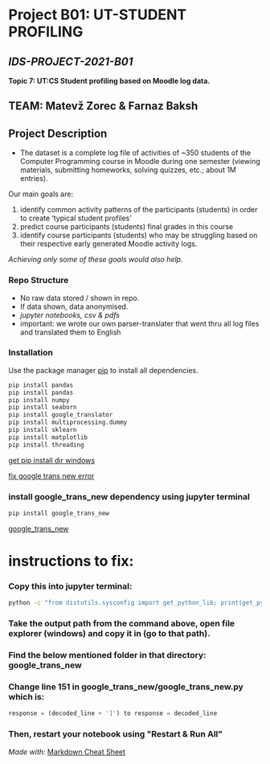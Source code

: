 # Project B01: UT-STUDENT PROFILING

## *IDS-PROJECT-2021-B01*

**Topic 7: UT:CS Student profiling based on Moodle log data.**


## **TEAM: Matevž Zorec & Farnaz Baksh**


## Project Description

* The dataset is a complete log file of activities of ~350 students of the Computer Programming course in Moodle during one semester (viewing materials, submitting homeworks, solving quizzes, etc.; about 1M entries). 

Our main goals are:
1. identify common activity patterns of the participants (students) in order to create ‘typical student profiles’
2. predict course participants (students) final grades in this course
3. identify course participants (students) who may be struggling based on their respective early generated Moodle activity logs.

*Achieving only some of these goals would also help.*

### Repo Structure

* No raw data stored / shown in repo.
* If data shown, data anonymised.
* *jupyter notebooks, csv & pdfs*
* important: we wrote our own parser-translater that went thru all log files and translated them to English
### Installation

Use the package manager [pip](https://pip.pypa.io/en/stable/) to install all dependencies.

```python
pip install pandas
pip install pandas
pip install numpy
pip install seaborn
pip install google_translator 
pip install multiprocessing.dummy
pip install sklearn
pip install matplotlib
pip install threading
```

[get pip install dir windows](https://stackoverflow.com/questions/49028533/pip-packages-path-windows/49028561)

[fix google trans new error](https://stackoverflow.com/questions/68214591/python-google-trans-new-translate-raises-error-jsondecodeerror-extra-data)
### install google_trans_new dependency using jupyter terminal
```bash
pip install google_trans_new
```
[google_trans_new](https://pypi.org/project/google-trans-new/)

# **instructions to fix:**

### Copy this into jupyter terminal:
```bash
python -c "from distutils.sysconfig import get_python_lib; print(get_python_lib())"
```
### Take the output path from the command above, open file explorer (windows) and copy it in (go to that path).

### Find the below mentioned folder in that directory: **google_trans_new**

### Change line 151 in google_trans_new/google_trans_new.py which is:

```python
response = (decoded_line + ']') to response = decoded_line
```
### Then, restart your notebook using "Restart & Run All"



*Made with:* [Markdown Cheat Sheet](https://www.markdownguide.org/cheat-sheet/)
